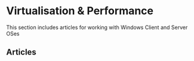 # Virtualisation & Performance

This section includes articles for working with Windows Client and Server OSes

## Articles
